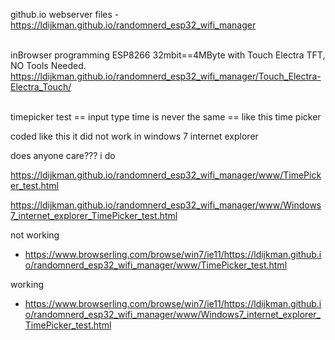 github.io webserver files
-https://ldijkman.github.io/randomnerd_esp32_wifi_manager

<br>
inBrowser programming ESP8266 32mbit==4MByte with Touch Electra TFT, NO Tools Needed.<br>
<a href="https://ldijkman.github.io/randomnerd_esp32_wifi_manager/Touch_Electra-Electra_Touch/">https://ldijkman.github.io/randomnerd_esp32_wifi_manager/Touch_Electra-Electra_Touch/</a><br>
<br>

timepicker test == input type time is never the same == like this time picker

coded like this it did not work in windows 7 internet explorer

does anyone care??? i do


https://ldijkman.github.io/randomnerd_esp32_wifi_manager/www/TimePicker_test.html

https://ldijkman.github.io/randomnerd_esp32_wifi_manager/www/Windows7_internet_explorer_TimePicker_test.html


not working
- https://www.browserling.com/browse/win7/ie11/https://ldijkman.github.io/randomnerd_esp32_wifi_manager/www/TimePicker_test.html


working
- https://www.browserling.com/browse/win7/ie11/https://ldijkman.github.io/randomnerd_esp32_wifi_manager/www/Windows7_internet_explorer_TimePicker_test.html
